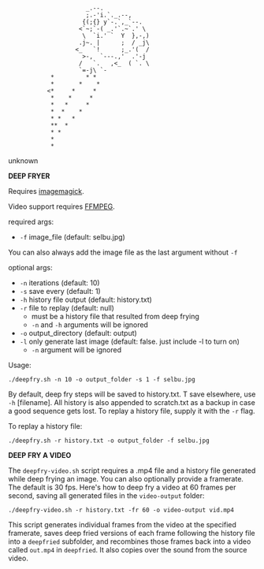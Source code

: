                           _.--.
                          ;.-'i.`._.--,
                         {(;{} y`-.`,_`--.
                        <`~;`-( _.'`.~`.' \
                         \  `i.' `  Y  },-,)
                        .j~. |      ;  / _j\
                       <_   `!      ;_.'(  /
                         >-,  `---.,'  .'-j
                        /   `.   ,<_  ( `. \
                        `=-j\ `-
                *         * *
                *       *    *
               <*     *     *
                *    *     *
                *   *     *
                *  *    *
                * *   *
                **  *
                * *
                *
                *
unknown

**DEEP FRYER**

Requires [imagemagick](https://imagemagick.org/script/download.php).

Video support requires [FFMPEG](ffmpeg.org).

required args:
- `-f` image_file (default: selbu.jpg) 

You can also always add the image file as the last argument without `-f`

optional args:
- `-n` iterations (default: 10)
- `-s` save every (default: 1)
- `-h` history file output (default: history.txt)
- `-r` file to replay (default: null)
  - must be a history file that resulted from deep frying
  - `-n` and `-h` arguments will be ignored
- `-o` output_directory (default: output)
- `-l` only generate last image (default: false. just include -l to turn on)
  - `-n` argument will be ignored

Usage:

    ./deepfry.sh -n 10 -o output_folder -s 1 -f selbu.jpg
  

By default, deep fry steps will be saved to history.txt. T save elsewhere, use `-h` [filename].
All history is also appended to scratch.txt as a backup in case a good sequence gets lost. 
To replay a history file, supply it with the `-r` flag.

To replay a history file: 

    ./deepfry.sh -r history.txt -o output_folder -f selbu.jpg

**DEEP FRY A VIDEO**

The `deepfry-video.sh` script requires a .mp4 file and a history file generated while deep frying an image.
You can also optionally provide a framerate. The default is 30 fps. Here's how to deep fry a video at 60 frames per second, saving all generated files in the `video-output` folder:

    ./deepfry-video.sh -r history.txt -fr 60 -o video-output vid.mp4

This script generates individual frames from the video at the specified framerate, saves deep fried versions of each frame following the history file into a `deepfried` subfolder, and recombines those frames back into a video called `out.mp4` in `deepfried`. It also copies over the sound from the source video.
